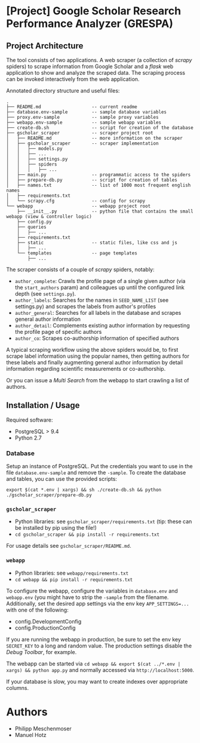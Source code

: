 # [Project] Google Scholar Research Performance Analyzer (GRESPA)

## Project Architecture

The tool consists of two applications. A web scraper (a collection of *scrapy* spiders) to scrape information
 from Google Scholar and a *flask* web application to show and analyze the scraped data. The scraping process can be invoked
 interactively from the web application.

Annotated directory structure and useful files:
```
.
├── README.md                   -- current readme
├── database.env-sample         -- sample database variables
├── proxy.env-sample            -- sample proxy variables
├── webapp.env-sample           -- sample webapp variables
├── create-db.sh                -- script for creation of the database
├── gscholar_scraper            -- scraper project root
│   ├── README.md               -- more information on the scraper
│   ├── gscholar_scraper        -- scraper implementation
│   │   ├── models.py
│   │   ├── ...
│   │   ├── settings.py
│   │   ├── spiders
│   │   │   ├── ...
│   ├── main.py                 -- programmatic access to the spiders
│   ├── prepare-db.py           -- script for creation of tables
│   ├── names.txt               -- list of 1000 most frequent english names
│   ├── requirements.txt        
│   └── scrapy.cfg              -- config for scrapy
└── webapp                      -- webapp project root
    ├── __init__.py             -- python file that contains the small webapp (view & controller logic)
    ├── config.py               
    ├── queries
    │   ├── ...
    ├── requirements.txt
    ├── static                  -- static files, like css and js
    │   ├── ...
    └── templates               -- page templates
        ├── ...
```

The scraper consists of a couple of *scrapy* spiders, notably:

- `author_complete`: Crawls the profile page of a single given author (via the `start_authors` param) and colleagues up 
   until the configured link depth (see `settings.py`).
- `author_labels`: Searches for the names in `SEED_NAME_LIST` (see settings.py) and scrapes the labels from author's 
   profiles
- `author_general`: Searches for all labels in the database and scrapes general author information
- `author_detail`: Complements existing author information by requesting the profile page of specific authors
- `author_co`: Scrapes co-authorship information of specified authors

A typical scraping workflow using the above spiders would be, to first scrape label information using the popular names,
then getting authors for these labels and finally augmenting general author information by detail information regarding
scientific measurements or co-authorship.

Or you can issue a *Multi Search* from the webapp to start crawling a list of authors.

## Installation / Usage

Required software:

- PostgreSQL > 9.4
- Python 2.7

### Database

Setup an instance of PostgreSQL. Put the credentials you want to use in the file `database.env-sample` and remove the `-sample`.
To create the database and tables, you can use the provided scripts:

```
export $(cat *.env | xargs) && sh ./create-db.sh && python ./gscholar_scraper/prepare-db.py
```

### `gscholar_scraper`

- Python libraries: see `gscholar_scraper/requirements.txt` (tip: these can be installed by pip using the file!)
- `cd gscholar_scraper && pip install -r requirements.txt`

For usage details see `gscholar_scraper/README.md`.

### `webapp`

- Python libraries: see `webapp/requirements.txt`
- `cd webapp && pip install -r requirements.txt`

To configure the webapp, configure the variables in `database.env` and `webapp.env` (you might have to strip the `-sample` from the filename. 
Additionally, set the desired app settings via the env key `APP_SETTINGS=...` with one of the following:
 
 - config.DevelopmentConfig
 - config.ProductionConfig
 
If you are running the webapp in production, be sure to set the env key `SECRET_KEY` to a long and random value.
The production settings disable the *Debug Toolbar*, for example.

The webapp can be started via `cd webapp && export $(cat ../*.env | xargs) && python app.py` and normally accessed via `http://localhost:5000`.

If your database is slow, you may want to create indexes over appropriate columns.

# Authors

- Philipp Meschenmoser
- Manuel Hotz

